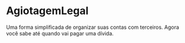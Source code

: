 # AgiotagemLegal
Uma forma simplificada de organizar suas contas com terceiros. Agora você sabe até quando vai pagar uma dívida.
